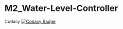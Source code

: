 # M2_Water-Level-Controller
Codacy [![Codacy Badge](https://app.codacy.com/project/badge/Grade/c378f37419424decac62b2622ebe1ff7)](https://www.codacy.com/gh/HemantRam/M2_Water-Level-Controller/dashboard?utm_source=github.com&amp;utm_medium=referral&amp;utm_content=HemantRam/M2_Water-Level-Controller&amp;utm_campaign=Badge_Grade)
